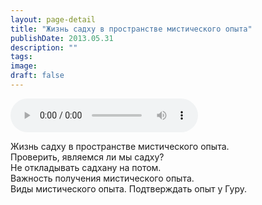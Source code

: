 ```yaml
---
layout: page-detail
title: "Жизнь садху в пространстве мистического опыта"
publishDate: 2013.05.31
description: ""
tags:
image:
draft: false
---
```


<audio title="2013.05.31 - Жизнь садху в пространстве мистического опыта.mp3" src="https://filer-api.advayta.org/v1.0/public/files/75155" controls=""></audio>

 Жизнь садху в пространстве мистического опыта.  
 Проверить, являемся ли мы садху?  
 Не откладывать садхану на потом.  
 Важность получения мистического опыта.  
 Виды мистического опыта. Подтверждать опыт у Гуру. 

  

